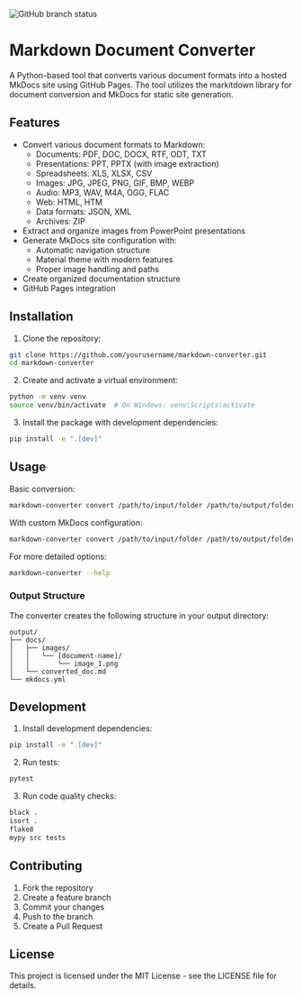 ![GitHub branch status](https://img.shields.io/github/checks-status/Hankanman/Docs-to-Site/main)

# Markdown Document Converter

A Python-based tool that converts various document formats into a hosted MkDocs site using GitHub Pages. The tool utilizes the markitdown library for document conversion and MkDocs for static site generation.

## Features

- Convert various document formats to Markdown:
  - Documents: PDF, DOC, DOCX, RTF, ODT, TXT
  - Presentations: PPT, PPTX (with image extraction)
  - Spreadsheets: XLS, XLSX, CSV
  - Images: JPG, JPEG, PNG, GIF, BMP, WEBP
  - Audio: MP3, WAV, M4A, OGG, FLAC
  - Web: HTML, HTM
  - Data formats: JSON, XML
  - Archives: ZIP
- Extract and organize images from PowerPoint presentations
- Generate MkDocs site configuration with:
  - Automatic navigation structure
  - Material theme with modern features
  - Proper image handling and paths
- Create organized documentation structure
- GitHub Pages integration

## Installation

1. Clone the repository:
```bash
git clone https://github.com/yourusername/markdown-converter.git
cd markdown-converter
```

2. Create and activate a virtual environment:
```bash
python -m venv venv
source venv/bin/activate  # On Windows: venv\Scripts\activate
```

3. Install the package with development dependencies:
```bash
pip install -e ".[dev]"
```

## Usage

Basic conversion:
```bash
markdown-converter convert /path/to/input/folder /path/to/output/folder
```

With custom MkDocs configuration:
```bash
markdown-converter convert /path/to/input/folder /path/to/output/folder --config /path/to/mkdocs.yml
```

For more detailed options:
```bash
markdown-converter --help
```

### Output Structure

The converter creates the following structure in your output directory:
```
output/
├── docs/
│   ├── images/
│   │   └── [document-name]/
│   │       └── image_1.png
│   └── converted_doc.md
└── mkdocs.yml
```

## Development

1. Install development dependencies:
```bash
pip install -e ".[dev]"
```

2. Run tests:
```bash
pytest
```

3. Run code quality checks:
```bash
black .
isort .
flake8
mypy src tests
```

## Contributing

1. Fork the repository
2. Create a feature branch
3. Commit your changes
4. Push to the branch
5. Create a Pull Request

## License

This project is licensed under the MIT License - see the LICENSE file for details. 